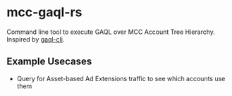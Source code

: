 # mcc-gaql-rs
Command line tool to execute GAQL over MCC Account Tree Hierarchy. Inspired by [gaql-cli](https://github.com/getyourguide/gaql-cli).

## Example Usecases

* Query for Asset-based Ad Extensions traffic to see which accounts use them
